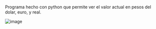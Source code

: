 Programa hecho con python que permite ver el valor actual en pesos del dolar, euro, y real. 

![image](https://github.com/ezerosello/cotizacion-de-divisas-con-python/assets/115735657/f6d67e3a-b248-466d-8982-b5ec9883cf93)
